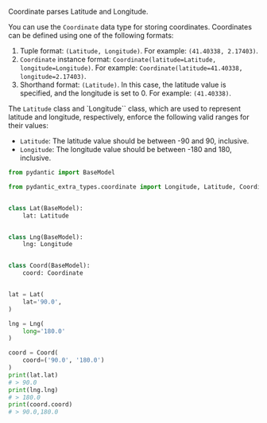 
Coordinate parses Latitude and Longitude.

You can use the `Coordinate` data type for storing coordinates. Coordinates can be defined using one of the following formats:

1. Tuple format: `(Latitude, Longitude)`. For example: `(41.40338, 2.17403)`.
2. `Coordinate` instance format: `Coordinate(latitude=Latitude, longitude=Longitude)`. For example: `Coordinate(latitude=41.40338, longitude=2.17403)`.
3. Shorthand format: `(Latitude)`. In this case, the latitude value is specified, and the longitude is set to 0. For example: `(41.40338)`.

The `Latitude` class and `Longitude`` class, which are used to represent latitude and longitude, respectively, enforce the following valid ranges for their values:

- `Latitude`: The latitude value should be between -90 and 90, inclusive.
- `Longitude`: The longitude value should be between -180 and 180, inclusive.

```py
from pydantic import BaseModel

from pydantic_extra_types.coordinate import Longitude, Latitude, Coordinate


class Lat(BaseModel):
    lat: Latitude


class Lng(BaseModel):
    lng: Longitude


class Coord(BaseModel):
    coord: Coordinate


lat = Lat(
    lat='90.0',
)

lng = Lng(
    long='180.0'
)

coord = Coord(
    coord=('90.0', '180.0')
)
print(lat.lat)
# > 90.0
print(lng.lng)
# > 180.0
print(coord.coord)
# > 90.0,180.0
```
